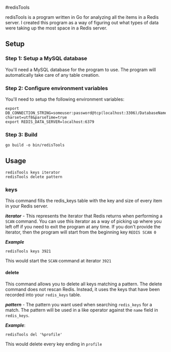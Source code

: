 #redisTools

redisTools is a program written in Go for analyzing all the items in a Redis server. I created this program as a way of figuring out what types of data were taking up the most space in a Redis server. 

## Setup
### Step 1: Setup a MySQL database
You'll need a MySQL database for the program to use. The program will automatically take care of any table creation. 

### Step 2: Configure environment variables
You'll need to setup the following environment variables:

```
export DB_CONNECTION_STRING=someuser:password@tcp(localhost:3306)/DatabaseName?charset=utf8&parseTime=true
export REDIS_DATA_SERVER=localhost:6379
```

### Step 3: Build
```
go build -o bin/redisTools
```

## Usage
```
redisTools keys iterator
redisTools delete pattern
```

### keys
This command fills the redis_keys table with the key and size of every item in your Redis server. 

***iterator*** - This represents the iterator that Redis returns when performing a `SCAN` command. You can use
this iterator as a way of picking up where you left off if you need to exit the program at any time. If you 
don't provide the iterator, then the program will start from the beginning key `REDIS SCAN 0`

***Example***

```
redisTools keys 3921
```
This would start the `SCAN` command at iterator `3921`

#### delete
This command allows you to delete all keys matching a pattern. The delete command does not rescan Redis. Instead,
it uses the keys that have been recorded into your `redis_keys` table. 

***pattern*** - The pattern you want used when searching `redis_keys` for a match. The pattern will be used in a like
operator against the `name` field in `redis_keys`.

***Example***: 

```
redisTools del '%profile'
```

This would delete every key ending in `profile`